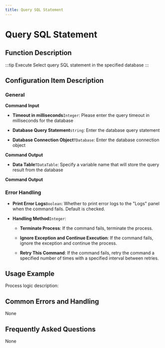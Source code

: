 ```yaml
---
title: Query SQL Statement
---
```


# Query SQL Statement

## Function Description

:::tip 
Execute Select query SQL statement in the specified database
:::

## Configuration Item Description

### General

**Command Input**

- **Timeout in milliseconds**`Integer`: Please enter the query timeout in milliseconds for the database

- **Database Query Statement**`string`: Enter the database query statement

- **Database Connection Object**`TDatabase`: Enter the database connection object


**Command Output**

- **Data Table**`TDataTable`: Specify a variable name that will store the query result from the database


**Command Output**

### Error Handling

- **Print Error Logs**`Boolean`: Whether to print error logs to the "Logs" panel when the command fails. Default is checked. 

- **Handling Method**`Integer`:

    - **Terminate Process**: If the command fails, terminate the process.

    - **Ignore Exception and Continue Execution**: If the command fails, ignore the exception and continue the process.

    - **Retry This Command**: If the command fails, retry the command a specified number of times with a specified interval between retries.

## Usage Example

Process logic description:

## Common Errors and Handling

None

## Frequently Asked Questions

None

